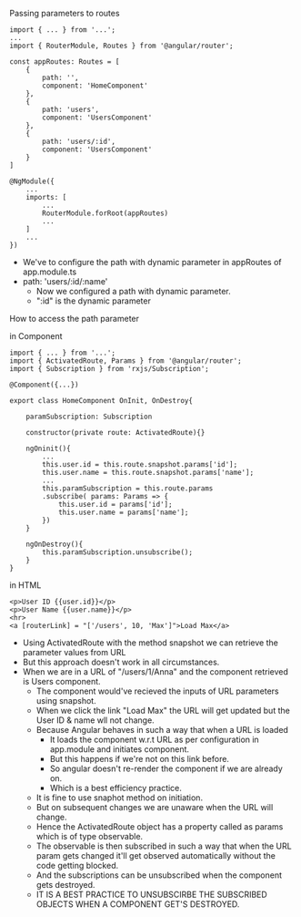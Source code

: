Passing parameters to routes

```
import { ... } from '...';
...
import { RouterModule, Routes } from '@angular/router';

const appRoutes: Routes = [
    {
        path: '',
        component: 'HomeComponent'
    },
    {
        path: 'users',
        component: 'UsersComponent'
    },
    {
        path: 'users/:id',
        component: 'UsersComponent'
    }
]

@NgModule({
    ...
    imports: [
        ...
        RouterModule.forRoot(appRoutes)
        ...
    ]
    ...
})
```

-   We've to configure the path with dynamic parameter in appRoutes of app.module.ts
-   path: 'users/:id/:name'
    -   Now we configured a path with dynamic parameter.
    -   ":id" is the dynamic parameter

How to access the path parameter

in Component

```
import { ... } from '...';
import { ActivatedRoute, Params } from '@angular/router';
import { Subscription } from 'rxjs/Subscription';

@Component({...})

export class HomeComponent OnInit, OnDestroy{

    paramSubscription: Subscription

    constructor(private route: ActivatedRoute){}

    ngOninit(){
        ...
        this.user.id = this.route.snapshot.params['id'];
        this.user.name = this.route.snapshot.params['name'];
        ...
        this.paramSubscription = this.route.params
        .subscribe( params: Params => {
            this.user.id = params['id'];
            this.user.name = params['name'];
        })
    }

    ngOnDestroy(){
        this.paramSubscription.unsubscribe();
    }
}
```

in HTML

```
<p>User ID {{user.id}}</p>
<p>User Name {{user.name}}</p>
<hr>
<a [routerLink] = "['/users', 10, 'Max']">Load Max</a>
```

-   Using ActivatedRoute with the method snapshot we can retrieve the parameter values from URL
-   But this approach doesn't work in all circumstances.
-   When we are in a URL of "/users/1/Anna" and the component retrieved is Users component.
    -   The component would've recieved the inputs of URL parameters using snapshot.
    -   When we click the link "Load Max" the URL will get updated but the User ID & name wll not change.
    -   Because Angular behaves in such a way that when a URL is loaded
        -   It loads the component w.r.t URL as per configuration in app.module and initiates component.
        -   But this happens if we're not on this link before.
        -   So angular doesn't re-render the component if we are already on.
        -   Which is a best efficiency practice.
    -   It is fine to use snaphot method on initiation.
    -   But on subsequent changes we are unaware when the URL will change.
    -   Hence the ActivatedRoute object has a property called as params which is of type observable.
    -   The observable is then subscribed in such a way that when the URL param gets changed it'll get observed automatically without the code getting blocked.
    -   And the subscriptions can be unsubscribed when the component gets destroyed.
    -   IT IS A BEST PRACTICE TO UNSUBSCIRBE THE SUBSCRIBED OBJECTS WHEN A COMPONENT GET'S DESTROYED.